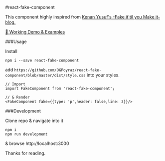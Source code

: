 #react-fake-component

This component highly inspired from [Kenan Yusuf's -Fake it'til you Make it- blog.](https://kyusuf.com/post/fake-it-til-you-make-it-css)

[🦄 Working Demo & Examples](http://ogpoyraz.com/react-fake-component)

###Usage

Install

```
npm i --save react-fake-component 
```

add ```https://github.com/OGPoyraz/react-fake-component/blob/master/dist/style.css``` into your styles.

```
// Import
import FakeComponent from 'react-fake-component';

// & Render
<FakeComponent fake={{type: 'p',header: false,line: 3}}/>
```

###Development

Clone repo & navigate into it

```
npm i
npm run development
```

& browse http://localhost:3000

Thanks for reading.